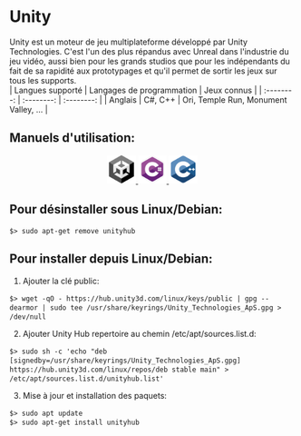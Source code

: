 # Unity

Unity est un moteur de jeu multiplateforme développé par Unity Technologies. C'est l'un des plus répandus avec Unreal dans l'industrie du jeu vidéo, aussi bien pour les grands studios que pour les indépendants du fait de sa rapidité aux prototypages et qu'il permet de sortir les jeux sur tous les supports.  
|  Langues supporté  | Langages de programmation | Jeux connus |
| :--------: | :--------: | :--------: |
| Anglais | C#, C++ | Ori, Temple Run, Monument Valley, ... |

## Manuels d'utilisation:
<div align="center">
 <a alt="unity" href="https://docs.unity3d.com/Manual/UnityManual.html" target="_blank" title="unity">
  <img width="10%" src="https://github.com/BarbaraC12/unity-install/blob/f849226015d732e85bab18fba06b7dc88f767672/img/apprendre-coder-unity.png" />
 </a>
  <a alt="C#" href="https://learn.microsoft.com/fr-fr/dotnet/csharp/methods" target="_blank" title="C Sharp">
  <img width="10%" src="https://github.com/BarbaraC12/unity-install/blob/f849226015d732e85bab18fba06b7dc88f767672/img/c-sharp.png" />
 </a>
  <a alt="C++" href="https://cplusplus.com/reference/" target="_blank" title="C++">
  <img width="10%" src="https://github.com/BarbaraC12/unity-install/blob/f849226015d732e85bab18fba06b7dc88f767672/img/c-plus-plus.png" />
 </a>
</div>

## Pour désinstaller sous Linux/Debian:  
```
$> sudo apt-get remove unityhub
```

## Pour installer depuis Linux/Debian:  
1. Ajouter la clé public:  
```
$> wget -qO - https://hub.unity3d.com/linux/keys/public | gpg --dearmor | sudo tee /usr/share/keyrings/Unity_Technologies_ApS.gpg > /dev/null
```
2. Ajouter Unity Hub repertoire au chemin /etc/apt/sources.list.d:  
```
$> sudo sh -c 'echo "deb [signedby=/usr/share/keyrings/Unity_Technologies_ApS.gpg] https://hub.unity3d.com/linux/repos/deb stable main" > /etc/apt/sources.list.d/unityhub.list'
```
3. Mise à jour et installation des paquets:  
```
$> sudo apt update
$> sudo apt-get install unityhub
```
